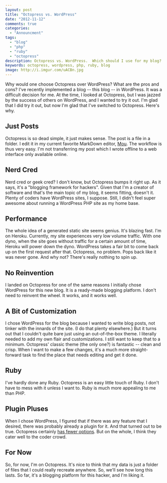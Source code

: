 ```yaml
---
layout: post
title: "Octopress vs. WordPress"
date: "2012-11-12"
comments: true
categories:
  - "Announcment"
tags:
  - "blog"
  - "php"
  - "ruby"
  - "octopress"
description: Octopress vs. WordPress.  Which should I use for my blog?  I chose WordPress first, then went to Octopress.  Here are some points of comparison.
keywords: octopress, wordpress, php, ruby, blog
image: http://i.imgur.com/uACBn.jpg
---
```


Why would one choose Octopress over WordPress?  What are the pros and cons?  I've recently implemented a blog -- this blog -- in WordPress.  It was a difficult decision for me.  At the time, I looked at Octopress, but I was jazzed by the success of others on WordPress, and I wanted to try it out.  I'm glad that I did try it out, but now I'm glad that I've switched to Octopress.  Here's why.

<!--more-->

## Just Posts
Octopress is so dead simple, it just makes sense.  The post is a file in a folder.  I edit it in my current favorite MarkDown editor, [Mou](http://mouapp.com/).  The workflow is thus very easy.  I'm not transferring my post which I wrote offline to a web interface only available online.

## Nerd Cred
Nerd cred or geek cred?  I don't know, but Octopress bumps it right up.  As it says, it's a "blogging framework for hackers".  Given that I'm a creator of software and that's the main topic of my blog, it seems fitting, doesn't it.  Plenty of coders have WordPress sites, I suppose.  Still, I didn't feel super awesome about running a WordPress PHP site as my home base.

## Performance
The whole idea of a generated static site seems genius.  It's blazing fast.  I'm on Heroku.  Currently, my site experiences very low volume traffic.  With one dyno, when the site goes without traffic for a certain amount of time, Heroku will power down the dyno.  WordPress takes a fair bit to come back up on the first request after that.  Octopress, no problem.  Pops back like it was never gone.  And why not?  There's really nothing to spin up.

## No Reinvention
I landed on Octopress for one of the same reasons I initially chose WordPress for this new blog.  It is a ready-made blogging platform.  I don't need to reinvent the wheel.  It works, and it works well.

## A Bit of Customization
I chose WordPress for the blog because I wanted to write blog posts, not tinker with the innards of the site.  (I do that plenty elsewhere.)  But it turns out that I couldn't quite bare just using an out-of-the-box theme.  I literally needed to add my own flair and customizations.  I still want to keep that to a minimum.  Octopress' classic theme (the only one?) is fantastic -- clean and crisp.  When I want to make a few changes, it's a much more straight-forward task to find the place that needs editing and get it done.  

## Ruby
I've hardly done any Ruby.  Octopress is an easy little touch of Ruby.  I don't have to mess with it unless I want to.  Ruby is much more appealing to me than PHP.

## Plugin Pluses
When I chose WordPress, I figured that if there was any feature that I desired, there was probably already a plugin for it.  And that turned out to be true.  Octopress certainly [has fewer options](https://github.com/imathis/octopress/wiki/3rd-party-plugins).  But on the whole, I think they cater well to the coder crowd.

## For Now
So, for now, I'm on Octopress.  It's nice to think that my data is just a folder of files that I could really recreate anywhere.  So, we'll see how long this lasts.  So far, it's a blogging platform for this hacker, and I'm liking it.

